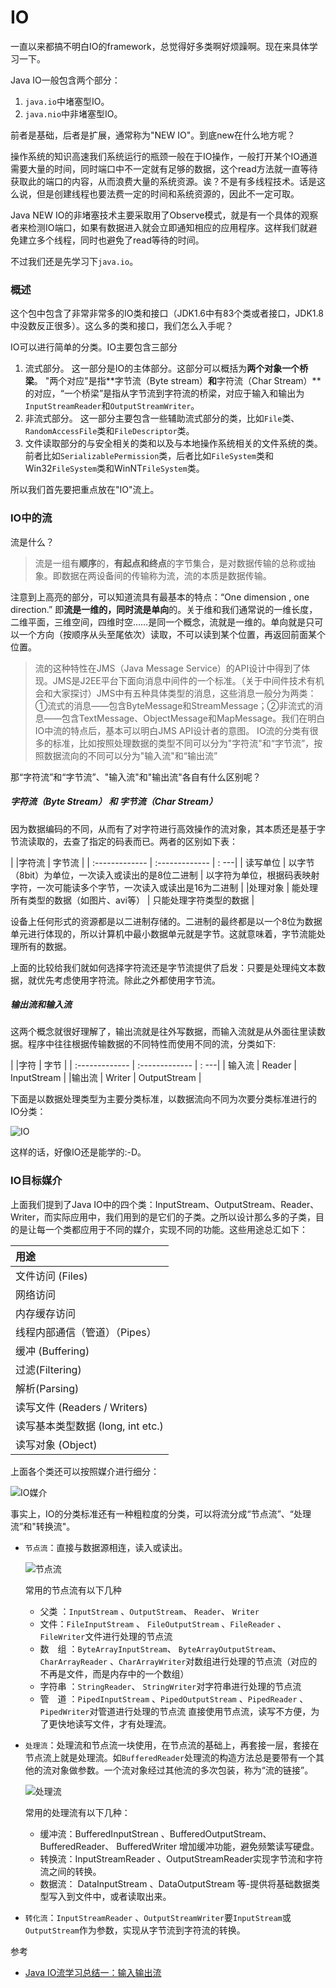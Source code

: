 # IO

一直以来都搞不明白IO的framework，总觉得好多类啊好烦躁啊。现在来具体学习一下。

Java IO一般包含两个部分：
1. `java.io`中堵塞型IO。
2. `java.nio`中非堵塞型IO。

前者是基础，后者是扩展，通常称为"NEW IO"。到底new在什么地方呢？

操作系统的知识高速我们系统运行的瓶颈一般在于IO操作，一般打开某个IO通道需要大量的时间，同时端口中不一定就有足够的数据，这个read方法就一直等待获取此的端口的内容，从而浪费大量的系统资源。诶？不是有多线程技术。话是这么说，但是创建线程也要法费一定的时间和系统资源的，因此不一定可取。

Java NEW IO的非堵塞技术主要采取用了Observe模式，就是有一个具体的观察者来检测IO端口，如果有数据进入就会立即通知相应的应用程序。这样我们就避免建立多个线程，同时也避免了read等待的时间。


不过我们还是先学习下`java.io`。


### 概述

这个包中包含了非常非常多的IO类和接口（JDK1.6中有83个类或者接口，JDK1.8中没数反正很多）。这么多的类和接口，我们怎么入手呢？

IO可以进行简单的分类。IO主要包含三部分
1. 流式部分。
  这一部分是IO的主体部分。这部分可以概括为**两个对象一个桥梁**。 "两个对应"是指**字节流（Byte stream）**和**字符流（Char Stream）**的对应，“一个桥梁”是指从字节流到字符流的桥梁，对应于输入和输出为`InputStreamReader`和`OutputStreamWriter`。
2. 非流式部分。
  这一部分主要包含一些辅助流式部分的类，比如`File`类、`RandomAccessFile`类和`FileDescriptor`类。
3. 文件读取部分的与安全相关的类和以及与本地操作系统相关的文件系统的类。
  前者比如`SerializablePermission`类，后者比如`FileSystem`类和Win32`FileSystem`类和WinNT`FileSystem`类。

所以我们首先要把重点放在"IO"流上。

### IO中的流
流是什么？
> 流是一组有**顺序**的，**有起点和终点**的字节集合，是对数据传输的总称或抽象。即数据在两设备间的传输称为流，流的本质是数据传输。

注意到上高亮的部分，可以知道流具有最基本的特点：“One dimension , one direction.” 即**流是一维的，同时流是单向**的。关于维和我们通常说的一维长度，二维平面，三维空间，四维时空……是同一个概念，流就是一维的。单向就是只可以一个方向（按顺序从头至尾依次）读取，不可以读到某个位置，再返回前面某个位置。

> 流的这种特性在JMS（Java Message Service）的API设计中得到了体现。JMS是J2EE平台下面向消息中间件的一个标准。（关于中间件技术有机会和大家探讨）JMS中有五种具体类型的消息，这些消息一般分为两类：①流式的消息――包含ByteMessage和StreamMessage；②非流式的消息――包含TextMessage、ObjectMessage和MapMessage。我们在明白IO中流的特点后，基本可以明白JMS API设计者的意图。
IO流的分类有很多的标准，比如按照处理数据的类型不同可以分为"字符流"和“字节流”，按照数据流向的不同可以分为"输入流"和“输出流”

那“字符流”和“字节流”、"输入流"和"输出流"各自有什么区别呢？

##### 字符流（Byte Stream） 和 字节流（Char Stream）
因为数据编码的不同，从而有了对字符进行高效操作的流对象，其本质还是基于字节流读取的，去查了指定的码表而已。两者的区别如下表：


| |字符流     | 字节流     |
| :------------- | :------------- | : ---|
| 读写单位       | 以字节（8bit）为单位，一次读入或读出的是8位二进制      | 以字符为单位，根据码表映射字符，一次可能读多个字节，一次读入或读出是16为二进制 |
|处理对象   |  能处理所有类型的数据（如图片、avi等） |  只能处理字符类型的数据 |

设备上任何形式的资源都是以二进制存储的。二进制的最终都是以一个8位为数据单元进行体现的，所以计算机中最小数据单元就是字节。这就意味着，字节流能处理所有的数据。

上面的比较给我们就如何选择字符流还是字节流提供了启发：只要是处理纯文本数据，就优先考虑使用字符流。除此之外都使用字节流。

##### 输出流和输入流
这两个概念就很好理解了，输出流就是往外写数据，而输入流就是从外面往里读数据。程序中往往根据传输数据的不同特性而使用不同的流，分类如下:

| |字符     | 字节     |
| :------------- | :------------- | : ---|
| 输入流       | Reader      | InputStream |
|输出流   |  Writer |  OutputStream |

下面是以数据处理类型为主要分类标准，以数据流向不同为次要分类标准进行的IO分类：

![IO](http://ovn0i3kdg.bkt.clouddn.com/java.io.jpeg)

这样的话，好像IO还是能学的:-D。

### IO目标媒介

上面我们提到了Java IO中的四个类：InputStream、OutputStream、Reader、Writer，而实际应用中，我们用到的是它们的子类。之所以设计那么多的子类，目的是让每一个类都应用于不同的媒介，实现不同的功能。这些用途总汇如下：

| 用途|  
| :------------- |
| 文件访问  (Files)    |
|网络访问  |
|内存缓存访问   |  
|线程内部通信（管道）（Pipes）   |  
|缓冲 (Buffering)  |   
|过滤(Filtering)   |   
|解析(Parsing)   |  
|读写文件  (Readers / Writers)  |  
|读写基本类型数据 (long, int etc.) |
|读写对象 (Object)   |  

上面各个类还可以按照媒介进行细分：

![IO媒介](http://ovn0i3kdg.bkt.clouddn.com/IO%E5%AA%92%E4%BB%8B)


事实上，IO的分类标准还有一种粗粒度的分类，可以将流分成“节点流”、“处理流”和"转换流"。
* `节点流`：直接与数据源相连，读入或读出。

  ![节点流](http://ovn0i3kdg.bkt.clouddn.com/%E8%8A%82%E7%82%B9%E6%B5%81.png)

  常用的节点流有以下几种
  * 父类 ：`InputStream` 、`OutputStream`、 `Reader`、 `Writer`
  * 文件：`FileInputStream` 、 `FileOutputStream` 、`FileReader` 、`FileWriter`文件进行处理的节点流
  * 数　组 ：`ByteArrayInputStream`、 `ByteArrayOutputStream`、 `CharArrayReader` 、`CharArrayWriter`对数组进行处理的节点流（对应的不再是文件，而是内存中的一个数组）
  * 字符串 ：`StringReader`、 `StringWriter`对字符串进行处理的节点流
  * 管　道 ：`PipedInputStream` 、`PipedOutputStream` 、`PipedReader` 、`PipedWriter`对管道进行处理的节点流
  直接使用节点流，读写不方便，为了更快地读写文件，才有处理流。

- `处理流`：处理流和节点流一块使用，在节点流的基础上，再套接一层，套接在节点流上就是处理流。如`BufferedReader`处理流的构造方法总是要带有一个其他的流对象做参数。一个流对象经过其他流的多次包装，称为“流的链接”。

  ![处理流](http://ovn0i3kdg.bkt.clouddn.com/%E5%A4%84%E7%90%86%E6%B5%81.png)

  常用的处理流有以下几种：
  * 缓冲流：BufferedInputStrean 、BufferedOutputStream、 BufferedReader、 BufferedWriter 增加缓冲功能，避免频繁读写硬盘。
  * 转换流：InputStreamReader 、OutputStreamReader实现字节流和字符流之间的转换。
  * 数据流： DataInputStream 、DataOutputStream 等-提供将基础数据类型写入到文件中，或者读取出来。

* `转化流`：`InputStreamReader` 、`OutputStreamWriter`要`InputStream`或`OutputStream`作为参数，实现从字节流到字符流的转换。


参考
* [Java IO流学习总结一：输入输出流](http://blog.csdn.net/zhaoyanjun6/article/details/54292148)
